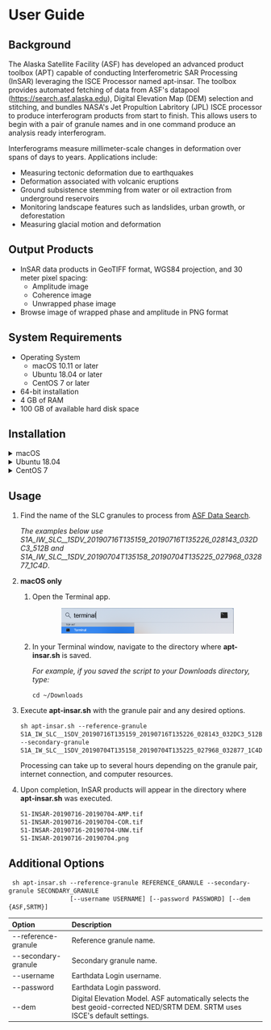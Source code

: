 # User Guide

## Background

The Alaska Satellite Facility (ASF) has developed an advanced product toolbox (APT) capable of conducting Interferometric SAR Processing (InSAR) leveraging the ISCE Processor named apt-insar. The toolbox provides automated fetching of data from ASF's datapool (https://search.asf.alaska.edu), Digital Elevation Map (DEM) selection and stitching, and bundles NASA's Jet Propultion Labritory (JPL) ISCE processor to produce interferogram products from start to finish. This allows users to begin with a pair of granule names and in one command produce an analysis ready interferogram.

Interferograms measure millimeter-scale changes in deformation over spans of days to years. Applications include:
* Measuring tectonic deformation due to earthquakes
* Deformation associated with volcanic eruptions
* Ground subsistence stemming from water or oil extraction from underground reservoirs
* Monitoring landscape features such as landslides, urban growth, or deforestation
* Measuring glacial motion and deformation

## Output Products
- InSAR data products in GeoTIFF format, WGS84 projection, and 30 meter pixel spacing:
   - Amplitude image
   - Coherence image
   - Unwrapped phase image
- Browse image of wrapped phase and amplitude in PNG format

## System Requirements

* Operating System
    - macOS 10.11 or later 
    - Ubuntu 18.04 or later
    - CentOS 7 or later
* 64-bit installation
* 4 GB of RAM
* 100 GB of available hard disk space

## Installation

<details><summary>macOS</summary>

1. Download the [Docker for Mac](https://download.docker.com/mac/stable/Docker.dmg) installer (~650 MB).

1. Double-click Docker.dmg to open the installer, then drag the Docker icon to the Applications folder.

   <p align="center"><img src="images/drag_and_drop.png" width="75%"></p>

1. Double-click Docker.app in the Applications folder to start Docker, then follow any installation prompts.  When complete, "Docker Desktop is now up and running!" should be displayed.

   **Note:** A Docker ID is not required.

   <p align="center"><img src="images/applications_folder.png" width="75%"></p>
   
   <p align="center"><img src="images/docker_is_running.png" width="40%"></p>

1. Click the Docker icon in the top status bar and select "Preferences".

   <p align="center"><img src="images/preferences.png" width="30%"></p>

   1. Select "Disk"
      1. Set "Disk image size" to 96.0 GB or higher.

   <p align="center"><img src="images/disk_settings.png" width="75%"></p>

   1. Select "Advanced".
      1. Set "CPUs" to 4 or higher. More CPUs means faster processing, but may leave fewer resources for other programs during processing.
      1. Set "Memory" to 16.0 GiB or higher.
      1. Click "Apply & Restart" and wait for the green "Docker Engine is running" message to reappear.

   <p align="center"><img src="images/advanced_settings.png" width="75%"></p>

1. Download [**apt-insar.sh**](https://asfdaac.s3.amazonaws.com/apt-insar.sh) to the directory where InSAR products should be saved.

</details>

<details><summary>Ubuntu 18.04</summary>

1. Install Docker using apt.
   ```
   sudo apt update
   sudo apt install -y docker.io
   ```
1. Add your user to the docker group.
   ```
   sudo usermod -aG docker $USER
   ```
1. Log out and log back in for the group change to take effect.
1. To verify everything is working run the docker command:
   ```
   docker run hello-world
   ```
   Confirm you see the following in your output:
   ```
   Hello from Docker!
   This message shows that your installation appears to be working correctly.
   ```
1. Download **apt-insar.sh** to the directory where InSAR products should be saved.
   ```
   wget https://raw.githubusercontent.com/asfadmin/apt-insar/master/scripts/apt-insar.sh
   ```
</details>

<details><summary>CentOS 7</summary>

1. Install Docker.
   ```
   curl -fsSL https://get.docker.com/ | sh
   ```
1. Create a docker group and add your user to it.
   ```
   sudo groupadd docker
   sudo usermod -aG docker $USER
   ```
1. Log out and log back in for the group change to take effect.
1. Start Docker.
   ```
   sudo service docker start
   ```
1. To verify everything is working run the docker command:
   ```
   docker run hello-world
   ```
   Confirm you see the following in your output:
   ```
   Hello from Docker!
   This message shows that your installation appears to be working correctly.
   ```
1. Download **apt-insar** to the directory where InSAR products should be saved.
   ```
   wget https://raw.githubusercontent.com/asfadmin/apt-insar/master/scripts/apt-insar.sh
   ```
</details>

## Usage

1. Find the name of the SLC granules to process from [ASF Data Search](https://search.asf.alaska.edu/).
   
   *The examples below use S1A_IW_SLC__1SDV_20190716T135159_20190716T135226_028143_032DC3_512B and S1A_IW_SLC__1SDV_20190704T135158_20190704T135225_027968_032877_1C4D*.

1. **macOS only**

   1. Open the Terminal app.

      <p align="center"><img src="images/terminal.png" width="75%"></p>
   
   1. In your Terminal window, navigate to the directory where **apt-insar.sh** is saved.
   
      *For example, if you saved the script to your Downloads directory, type:*
      ```
      cd ~/Downloads
      ```

1. Execute **apt-insar.sh** with the granule pair and  any desired options.
   ```
   sh apt-insar.sh --reference-granule S1A_IW_SLC__1SDV_20190716T135159_20190716T135226_028143_032DC3_512B --secondary-granule S1A_IW_SLC__1SDV_20190704T135158_20190704T135225_027968_032877_1C4D
   ```
   Processing can take up to several hours depending on the granule pair, internet connection, and computer resources.

1. Upon completion, InSAR products will appear in the directory where **apt-insar.sh** was executed.
   ```
   S1-INSAR-20190716-20190704-AMP.tif
   S1-INSAR-20190716-20190704-COR.tif
   S1-INSAR-20190716-20190704-UNW.tif
   S1-INSAR-20190716-20190704.png
   ```
## Additional Options

```
 sh apt-insar.sh --reference-granule REFERENCE_GRANULE --secondary-granule SECONDARY_GRANULE
                 [--username USERNAME] [--password PASSWORD] [--dem {ASF,SRTM}]
```

| Option | Description |
|:---|:---|
| --reference-granule | Reference granule name. |
| --secondary-granule | Secondary granule name. |
| --username | Earthdata Login username. |
| --password | Earthdata Login password. |
| --dem | Digital Elevation Model. ASF automatically selects the best geoid-corrected NED/SRTM DEM. SRTM uses ISCE's default settings. |

